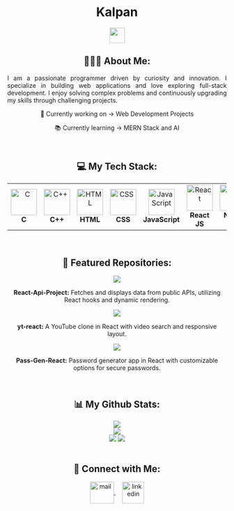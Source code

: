 <h1 align="center">Kalpan</h1>
<p align="center">
   <img src="https://readme-typing-svg.demolab.com?font=Roboto+Slab&color=00F260&size=28&center=true&vCenter=true&width=500&duration=2000&pause=1000&lines=Full-Stack+Development" width="auto" height="35"/>
</p>

<h2 align="center">👨🏻‍💻 About Me:</h2>
<p align="justify">
   I am a passionate programmer driven by curiosity and innovation. I specialize in building web applications and love exploring full-stack development. I enjoy solving complex problems and continuously upgrading my skills through challenging projects.  
</p>

<p align="center">🔭 Currently working on -> Web Development Projects</p>
<p align="center">📚 Currently learning -> MERN Stack and AI</p>
<br>

<h2 align="center">💻 My Tech Stack:</h2>
<table align="center">
<tr>
   <td align="center"><img src="https://cdn.worldvectorlogo.com/logos/c-1.svg" alt="C" width="60" height="60"/><br><b>C</b></td>
   <td align="center"><img src="https://cdn.worldvectorlogo.com/logos/c.svg" alt="C++" width="60" height="60"/><br><b>C++</b></td>
   <td align="center"><img src="https://cdn.worldvectorlogo.com/logos/html-1.svg" alt="HTML" width="60" height="60"/><br><b>HTML</b></td>
   <td align="center"><img src="https://cdn.worldvectorlogo.com/logos/css-3.svg" alt="CSS" width="60" height="60"/><br><b>CSS</b></td>
   <td align="center"><img src="https://cdn.worldvectorlogo.com/logos/logo-javascript.svg" alt="JavaScript" width="60" height="60"/><br><b>JavaScript</b></td>
   <td align="center"><img src="https://cdn.worldvectorlogo.com/logos/react-1.svg" alt="React" width="60" height="60"/><br><b>React JS</b></td>
   <td align="center"><img src="https://cdn.worldvectorlogo.com/logos/nodejs-icon.svg" alt="NodeJS" width="60" height="60"/><br><b>Node JS</b></td>
   <td align="center"><img src="https://cdn.worldvectorlogo.com/logos/mongodb-icon-1-1.svg" alt="MongoDB" width="60" height="60"/><br><b>MongoDB</b></td>
</tr>
</table>
<br>

<h2 align="center">📕 Featured Repositories:</h2>
<div align="center">
   <a href="https://github.com/Kalpan2007/React-Api-Project">
      <img src="https://github-readme-stats.vercel.app/api/pin/?username=Kalpan2007&repo=React-Api-Project&theme=gruvbox">
   </a>
   <p><b>React-Api-Project:</b> Fetches and displays data from public APIs, utilizing React hooks and dynamic rendering.</p>

   <a href="https://github.com/Kalpan2007/yt-react">
      <img src="https://github-readme-stats.vercel.app/api/pin/?username=Kalpan2007&repo=yt-react&theme=gruvbox">
   </a>
   <p><b>yt-react:</b> A YouTube clone in React with video search and responsive layout.</p>

   <a href="https://github.com/Kalpan2007/Pass-Gen-React">
      <img src="https://github-readme-stats.vercel.app/api/pin/?username=Kalpan2007&repo=Pass-Gen-React&theme=gruvbox">
   </a>
   <p><b>Pass-Gen-React:</b> Password generator app in React with customizable options for secure passwords.</p>
</div>
<br>

<h2 align="center">📊 My Github Stats:</h2>
<div align="center">
  <img src="https://github-profile-trophy.vercel.app/?username=Kalpan2007&theme=gruvbox&row=2&column=4" />
  <br>
  <img src="https://github-readme-stats.vercel.app/api?username=Kalpan2007&show_icons=true&theme=gruvbox&hide_border=true" />
  <br>
  <img src="http://github-profile-summary-cards.vercel.app/api/cards/stats?username=Kalpan2007&theme=gruvbox" />
  <img src="https://github-readme-stats.vercel.app/api/top-langs/?username=Kalpan2007&layout=compact&theme=gruvbox" />
</div>
<br>

<h2 align="center">🔗 Connect with Me:</h2>
<p align="center">
   <a href="mailto:kalpankaneriya@gmail.com">
      <img align="center" src="https://cdn.worldvectorlogo.com/logos/official-gmail-icon-2020-.svg" alt="mail" height="50" width="55" />
   </a>
   &nbsp;&nbsp;&nbsp;
   <a href="https://www.linkedin.com/in/3kz">
      <img align="center" src="https://cdn.worldvectorlogo.com/logos/linkedin-icon-3.svg" alt="linkedin" height="50" width="50" />
   </a>
</p>

